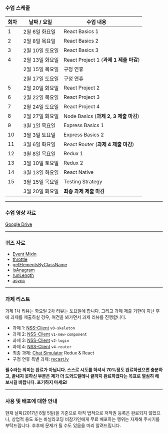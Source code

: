 ### 수업 스케줄

| 회차  | 날짜 / 요일  | 수업 내용         |
|----|-----------------|-----------------------------|
| 1  | 2월 6일 화요일  | React Basics 1         |
| 2  | 2월 8일 목요일  | React Basics 2         |
| 3  | 2월 10일 토요일  | React Basics 3               |
| 4  | 2월 13일 화요일 | React Project 1 (**과제 1 제출 마감**) |
|    | 2월 15일 목요일 | 구정 연휴                   |
|    | 2월 17일 토요일 | 구정 연휴                   |
| 5  | 2월 20일 화요일 | React Project 2 |
| 6  | 2월 22일 목요일 | React Project 3       |
| 7  | 2월 24일 토요일 | React Project 4              |
| 8  | 2월 27일 화요일 | Node Basics    (**과제 2, 3 제출 마감**)  |
| 9  | 3월 1일 목요일 | Express Basics 1          |
| 10 | 3월 3일 토요일  | Express Basics 2                        |
| 11 | 3월 6일 화요일  | React Router       (**과제 4 제출 마감**)   |
| 12 | 3월 8일 목요일  | Redux 1                  |
| 13 | 3월 10일 토요일  | Redux 2                      |
| 14 | 3월 13일 화요일 | React Native |
| 15 | 3월 15일 목요일 | Testing Strategy |
|    | 3월 20일 화요일 | **최종 과제 제출 마감** |

---

### 수업 영상 자료

[Google Drive](https://goo.gl/wqcjFK)

---

### 퀴즈 자료

- [Event Mixin](http://jsbin.com/tukadib/1/edit?js,output)
- [throttle](http://jsbin.com/qutozogura/edit?js,console)
- [getElementsByClassName](http://jsbin.com/xuruziwafa/edit?html,js)
- [isAnagram](http://jsbin.com/huyuhowozu/edit?js,console)
- [runLength](http://jsbin.com/nuburug/edit?js,console)
- [async](http://jsbin.com/tadubud/edit?js,console)

---

### 과제 리스트

과제 1차 리뷰는 화요일 2차 리뷰는 토요일에 합니다. 그리고 과제 제출 기한이 지난 후에 과제를 제출하실 경우, 여건을 봐가면서 과제 리뷰를 진행합니다.

- 과제 1: [NSS-Client](https://github.com/vanilla-coding/nss-client/blob/v0-skeleton/README.md) `v0-skeleton`
- 과제 2: [NSS-Client](https://github.com/vanilla-coding/nss-client/blob/v1-new-component/README.md) `v1-new-component`
- 과제 3: [NSS-Client](https://github.com/vanilla-coding/nss-client/blob/v2-login/README.md) `v2-login`
- 과제 4: [NSS-Client](https://github.com/vanilla-coding/nss-client/blob/v4-router/README.md) `v4-router`
- 최종 과제: [Chat Simulator](https://github.com/vanilla-coding/chat-simulator) Redux & React
- 구정 연휴 특별 과제: [recast.ly](https://github.com/vanilla-coding/recast.ly)

**필수라는 의미는 완료가 아닙니다. 스스로 시도를 하셔서 70%정도 완료하셨으면 충분하고, 끝내지 못하신 부분은 제가 더 도와드릴테니 끝까지 완료하겠다는 목표로 열심히 해보시길 바랍니다. 포기하지 마세요!**

---

### 사용 및 배포에 대한 안내

현재 날짜(2017년 8월 5일)을 기준으로 아직 법적으로 저작권 등록은 완료되지 않았으나, 상업적 용도 또는 바닐라코딩 비참가인에게 무료 배포하는 행위는 자제해 주시기를 부탁드립니다. 추후에 문제가 될 수도 있음을 미리 알려드립니다.
